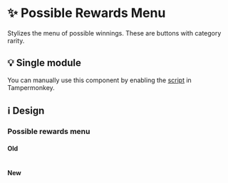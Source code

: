 # :sparkles: Possible Rewards Menu

Stylizes the menu of possible winnings. These are buttons with category rarity.

## :bulb: Single module

You can manually use this component by enabling the [script](https://github.com/OrakomoRi/Severitium/blob/main/src/Containers/PossibleRewardsMenu/PossibleRewardsMenu.user.js?raw=true) in Tampermonkey.

## :information_source: Design

### Possible rewards menu

#### Old

![]()

#### New

![]()